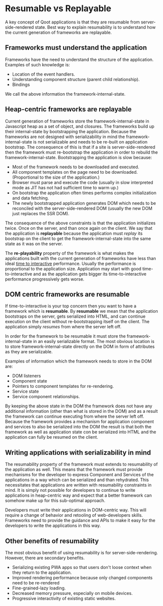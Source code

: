 # Resumable vs Replayable

A key concept of Qoot applications is that they are resumable from server-side-rendered state. Best way to explain resumability is to understand how the current generation of frameworks are replayable.

## Frameworks must understand the application

Frameworks have the need to understand the structure of the application. Examples of such knowledge is:

- Location of the event handlers.
- Understanding component structure (parent child relationship).
- Bindings

We call the above information the framework-internal-state.

## Heap-centric frameworks are replayable

Current generation of frameworks store the framework-internal-state in Javascript heap as a set of object, and closures. The frameworks build up their internal-state by bootstrapping the application. Because the frameworks are not designed with serializability in mind the framework-internal-state is not serializable and needs to be re-built on application bootstrap. The consequence of this is that if a site is server-side-rendered then the framework must re-bootstrap the application in order to rebuild the framework-internal-state. Bootstrapping the application is slow because:

- Most of the framework needs to be downloaded and executed.
- All component templates on the page need to be downloaded. (Proportional to the size of the application.)
- Browser must parse and execute the code (usually in slow interpreted mode as JIT has not had sufficient time to warm up.)
- On bootstrap the application often times performs complex initialization and data fetching.
- The newly bootstrapped application generates DOM which needs to be reconciled with the server-side-rendered DOM (usually the new DOM just replaces the SSR DOM).

The consequence of the above constraints is that the application initializes twice. Once on the server, and than once again on the client. We say that the application is **replayable** because the application must _replay_ its bootstrap on the client to get the framework-internal-state into the same state as it was on the server.

The **re-playability** property of the framework is what makes the applications built with the current generation of frameworks have less than ideal [time to interactive](https://web.dev/interactive/) performance. Usually the performance is proportional to the application size. Application may start with good time-to-interactive and as the application gets bigger its time-to-interactive performance progressively gets worse.

## DOM centric frameworks are resumable

If time-to-interactive is your top concern then you want to have a framework which is **resumable**. By **resumable** we mean that the application bootstraps on the server, gets serialized into HTML, and can continue execution on the client without re-bootstrapping itself on the client. The application simply _resumes_ from where the server left off.

In order for the framework to be resumable it must store the framework-internal-state in an easily serializable format. The most obvious location is to store framework-internal-state directly on the DOM in form of attributes as they are serializable.

Examples of information which the framework needs to store in the DOM are:

- DOM listeners
- Component state
- Pointers to component templates for re-rendering.
- Service state
- Service component relationships.

By keeping the above state in the DOM the framework does not have any additional information (other than what is stored in the DOM) and as a result the framework can continue executing from where the server left off. Because the framework provides a mechanism for application component and services to also be serialized into the DOM the result is that both the framework as well as application state con be serialized into HTML and the application can fully be resumed on the client.

## Writing applications with serializability in mind

The resumability property of the framework must extends to resumability of the application as well. This means that the framework must provide mechanisms for the developer to express Component and Services of the applications in a way which can be serialized and than rehydrated. This necessitates that applications are written with resumability constraints in mind. It is simply not possible for developers to continue to write applications in heap-centric way and expect that a better framework can somehow make up for this sub-optimal approach.

Developers must write their applications in DOM-centric way. This will require a change of behavior and retooling of web-developers skills. Frameworks need to provide the guidance and APIs to make it easy for the developers to write the applications in this way.

## Other benefits of resumability

The most obvious benefit of using resumability is for server-side-rendering. However, there are secondary benefits.

- Serializing existing PWA apps so that users don't loose context when they return to the application.
- Improved rendering performance because only changed components need to be re-rendered
- Fine-grained-lazy loading.
- Decreased memory pressure, especially on mobile devices.
- Progressive interactivity of existing static websites.
